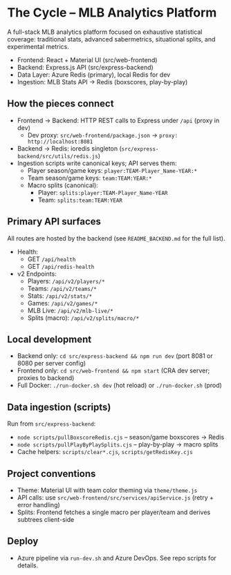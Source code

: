 # The Cycle – MLB Analytics Platform

A full-stack MLB analytics platform focused on exhaustive statistical coverage: traditional stats, advanced sabermetrics, situational splits, and experimental metrics.

- Frontend: React + Material UI (src/web-frontend)
- Backend: Express.js API (src/express-backend)
- Data Layer: Azure Redis (primary), local Redis for dev
- Ingestion: MLB Stats API → Redis (boxscores, play-by-play)

## How the pieces connect
- Frontend → Backend: HTTP REST calls to Express under `/api` (proxy in dev)
  - Dev proxy: `src/web-frontend/package.json` → `proxy: http://localhost:8081`
- Backend → Redis: ioredis singleton (`src/express-backend/src/utils/redis.js`)
- Ingestion scripts write canonical keys; API serves them:
  - Player season/game keys: `player:TEAM-Player_Name-YEAR:*`
  - Team season/game keys: `team:TEAM:YEAR:*`
  - Macro splits (canonical):
    - Player: `splits:player:TEAM-Player_Name-YEAR`
    - Team: `splits:team:TEAM:YEAR`

## Primary API surfaces
All routes are hosted by the backend (see `README_BACKEND.md` for the full list).

- Health:
  - GET `/api/health`
  - GET `/api/redis-health`
- v2 Endpoints:
  - Players: `/api/v2/players/*`
  - Teams: `/api/v2/teams/*`
  - Stats: `/api/v2/stats/*`
  - Games: `/api/v2/games/*`
  - MLB Live: `/api/v2/mlb-live/*`
  - Splits (macro): `/api/v2/splits/macro/*`

## Local development
- Backend only: `cd src/express-backend && npm run dev` (port 8081 or 8080 per server config)
- Frontend only: `cd src/web-frontend && npm start` (CRA dev server; proxies to backend)
- Full Docker: `./run-docker.sh dev` (hot reload) or `./run-docker.sh` (prod)

## Data ingestion (scripts)
Run from `src/express-backend`:
- `node scripts/pullBoxscoreRedis.cjs` – season/game boxscores → Redis
- `node scripts/pullPlayByPlaySplits.cjs` – play-by-play → macro splits
- Cache helpers: `scripts/clear*.cjs`, `scripts/getRedisKey.cjs`

## Project conventions
- Theme: Material UI with team color theming via `theme/theme.js`
- API calls: use `src/web-frontend/src/services/apiService.js` (retry + error handling)
- Splits: Frontend fetches a single macro per player/team and derives subtrees client-side

## Deploy
- Azure pipeline via `run-dev.sh` and Azure DevOps. See repo scripts for details.
